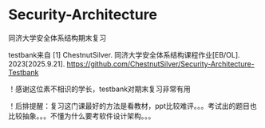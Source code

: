 # Security-Architecture
同济大学安全体系结构期末复习

testbank来自
[1] ChestnutSilver. 同济大学安全体系结构课程作业[EB/OL]. 2023[2025.9.21]. https://github.com/ChestnutSilver/Security-Architecture-Testbank

！感谢这位素不相识的学长，testbank对期末复习非常有用

！后排提醒：复习这门课最好的方法是看教材，ppt比较难评。。。考试出的题目也比较抽象。。。不懂为什么要考软件设计架构。。。
